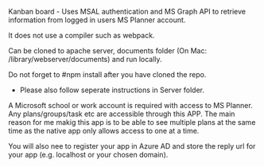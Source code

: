 Kanban board - Uses MSAL authentication and MS Graph API to retrieve information from logged in users MS Planner account. 

It does not use a compiler such as webpack. 

Can be cloned to apache server, documents folder (On Mac: /library/webserver/documents) and run locally.

Do not forget to #npm install after you have cloned the repo. 

* Please also follow seperate instructions in Server folder.


A Microsoft school or work account is required with access to MS Planner. Any plans/groups/task etc are accessible through this APP. The main reason for me makig this app is to be able to see multiple plans at the same time as the native app only allows access to one at a time.  

You will also nee to register your app in Azure AD and store the reply url for your app (e.g. localhost or your chosen domain).

